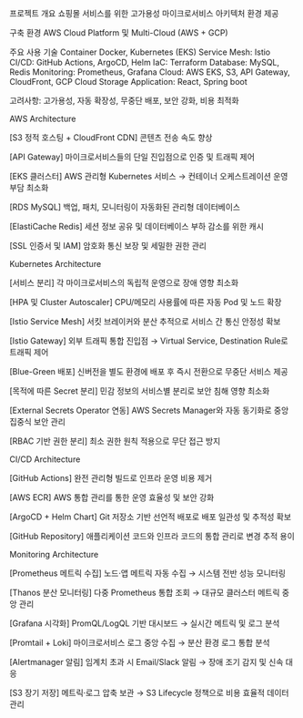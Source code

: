프로젝트 개요
쇼핑몰 서비스를 위한 고가용성 마이크로서비스 아키텍처 환경 제공

구축 환경
AWS Cloud Platform 및 Multi-Cloud (AWS + GCP)

주요 사용 기술
Container
Docker, Kubernetes (EKS)
Service Mesh: Istio
CI/CD: GitHub Actions, ArgoCD, Helm
IaC: Terraform
Database: MySQL, Redis
Monitoring: Prometheus, Grafana
Cloud: AWS EKS, S3, API Gateway, CloudFront, GCP Cloud Storage
Application: React, Spring boot

고려사항: 고가용성, 자동 확장성, 무중단 배포, 보안 강화, 비용 최적화

AWS Architecture

[S3 정적 호스팅 + CloudFront CDN]
콘텐츠 전송 속도 향상

[API Gateway]
마이크로서비스들의 단일 진입점으로 인증 및 트래픽 제어

[EKS 클러스터]
AWS 관리형 Kubernetes 서비스 → 컨테이너 오케스트레이션 운영 부담 최소화

[RDS MySQL]
백업, 패치, 모니터링이 자동화된 관리형 데이터베이스

[ElastiCache Redis]
세션 정보 공유 및 데이터베이스 부하 감소를 위한 캐시

[SSL 인증서 및 IAM]
암호화 통신 보장 및 세밀한 권한 관리

Kubernetes Architecture

[서비스 분리]
각 마이크로서비스의 독립적 운영으로 장애 영향 최소화

[HPA 및 Cluster Autoscaler]
CPU/메모리 사용률에 따른 자동 Pod 및 노드 확장

[Istio Service Mesh]
서킷 브레이커와 분산 추적으로 서비스 간 통신 안정성 확보

[Istio Gateway]
외부 트래픽 통합 진입점 → Virtual Service, Destination Rule로 트래픽 제어

[Blue-Green 배포]
신버전을 별도 환경에 배포 후 즉시 전환으로 무중단 서비스 제공

[목적에 따른 Secret 분리]
민감 정보의 서비스별 분리로 보안 침해 영향 최소화

[External Secrets Operator 연동]
AWS Secrets Manager와 자동 동기화로 중앙 집중식 보안 관리

[RBAC 기반 권한 분리]
최소 권한 원칙 적용으로 무단 접근 방지

CI/CD Architecture

[GitHub Actions]
완전 관리형 빌드로 인프라 운영 비용 제거

[AWS ECR]
AWS 통합 관리를 통한 운영 효율성 및 보안 강화

[ArgoCD + Helm Chart]
Git 저장소 기반 선언적 배포로 배포 일관성 및 추적성 확보

[GitHub Repository]
애플리케이션 코드와 인프라 코드의 통합 관리로 변경 추적 용이

Monitoring Architecture

[Prometheus 메트릭 수집]
노드·앱 메트릭 자동 수집 → 시스템 전반 성능 모니터링

[Thanos 분산 모니터링]
다중 Prometheus 통합 조회 → 대규모 클러스터 메트릭 중앙 관리

[Grafana 시각화]
PromQL/LogQL 기반 대시보드 → 실시간 메트릭 및 로그 분석

[Promtail + Loki]
마이크로서비스 로그 중앙 수집 → 분산 환경 로그 통합 분석

[Alertmanager 알림]
임계치 초과 시 Email/Slack 알림 → 장애 조기 감지 및 신속 대응

[S3 장기 저장]
메트릭·로그 압축 보관 → S3 Lifecycle 정책으로 비용 효율적 데이터 관리

